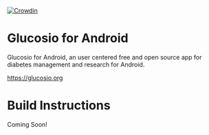 [![Crowdin](https://d322cqt584bo4o.cloudfront.net/glucosio/localized.png)](https://crowdin.com/project/glucosio)
# Glucosio for Android
Glucosio for Android, an user centered free and open source app for diabetes management and research for Android.

 https://glucosio.org
 
 # Build Instructions
 
 Coming Soon!



